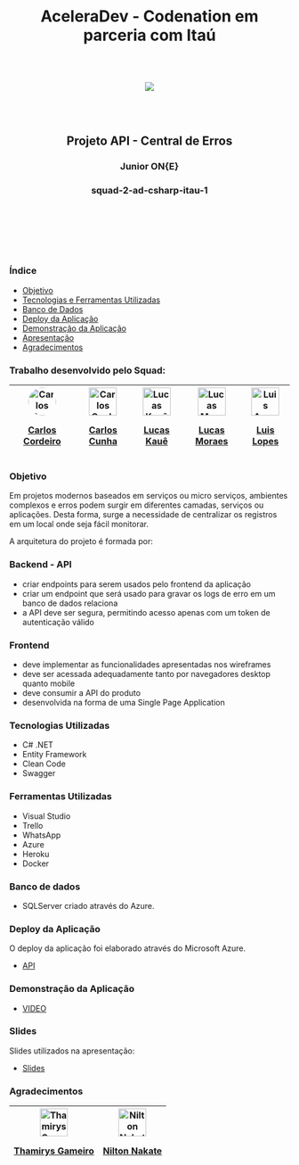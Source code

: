 <h1 align="center">AceleraDev - Codenation em parceria com Itaú</h1>
<br/>
<br/>
<p align="center">
<img style="align-self: center;" src="https://user-images.githubusercontent.com/50468352/81487897-a1499780-9238-11ea-8239-22a62f4f14b8.png" />
</p>
<br/>
<br/>

<h2 align="center">Projeto API - Central de Erros</h2>
<h3 align="center">Junior ON{E}</h3>
<h3 align="center">squad-2-ad-csharp-itau-1</h3>
<br/>
<br/>
<br/>
<br/>
<br/>

### Índice
* [Objetivo](#objetivo)
* [Tecnologias e Ferramentas Utilizadas](#tecnologias-utilizadas)
* [Banco de Dados](#banco-de-dados)
* [Deploy da Aplicação](#deploy-da-aplicação)
* [Demonstração da Aplicação](#demonstração-da-Aplicação)
* [Apresentação](#slides)
* [Agradecimentos](#agradecimentos)



### Trabalho desenvolvido pelo Squad:

| <a href="https://www.linkedin.com/in/carloscordeiro96/" target="_blank"><img title="Carlos Cordeiro" style="border-radius: 50%" src="https://media-exp1.licdn.com/dms/image/C4D03AQEzmOm2YXv9Rg/profile-displayphoto-shrink_200_200/0?e=1594252800&amp;v=beta&amp;t=7FxPDtbo14ySmaoG7JwC_YxRV1Go5WUZzu5J6vkyKqA" alt="Carlos Cordeiro"  width="50" height="50"> <p style="align-self: center">Carlos Cordeiro</p></a> | <a href="https://www.linkedin.com/in/carlos-eduardo-santana-88ti/" target="_blank"><img title="Carlos Cunha" src="https://media-exp1.licdn.com/dms/image/C4D03AQGo9T2T7l2Zlw/profile-displayphoto-shrink_200_200/0?e=1594252800&amp;v=beta&amp;t=KvHcnlqoYVggcVDs3GT91bOhWYHMnPiGAgV_s-qV2Bk" alt="Carlos Cunha" width="50" height="50"> <p style="align-self: center">Carlos Cunha</p> | <a href="https://www.linkedin.com/in/lucas-kau%C3%AA-359b21181/" target="_blank"><img title="Lucas Kauê" src="https://media-exp1.licdn.com/dms/image/C4E03AQGpCshHUY2Tfw/profile-displayphoto-shrink_200_200/0?e=1594252800&amp;v=beta&amp;t=e2eSJVcC96AAwr-ffqUXlsITWu8Tbh02sl8ToCsf8b0" loading="lazy" alt="Lucas Kauê" width="50" height="50"> <p style="align-self: center">Lucas Kauê</p></a> | <a href="https://www.linkedin.com/in/lucas-moraes-silva/" target="_blank"><img title="Lucas Moraes" src="https://media-exp1.licdn.com/dms/image/C4D03AQETiYQYsmzqrQ/profile-displayphoto-shrink_200_200/0?e=1594252800&amp;v=beta&amp;t=InMAdt5V8jmv7MrdA5mgLNrN2A5zlEoXv9szOXRu81w" alt="Lucas Moraes" width="50" height="50"> <p style="align-self: center">Lucas Moraes</p></a> | <a href="https://www.linkedin.com/in/luislopessilva/" target="_blank"><img title="Luis Augusto Lopes Silva" src="https://media-exp1.licdn.com/dms/image/C4D03AQHkclgVtAhfKA/profile-displayphoto-shrink_200_200/0?e=1594252800&amp;v=beta&amp;t=nk0Eo2DfrOENnU_kt74SioG3hG5DGqe2sugvIXGbH_U" alt="Luis Augusto Lopes Silva"  width="50" height="50"><p style="align-self: center"> Luis Lopes</p></a>
| ----- | ----- | ---- | -----| -----



### Objetivo
Em projetos modernos baseados em serviços ou micro serviços, ambientes complexos e erros podem surgir em diferentes camadas, serviços ou aplicações. 
Desta forma, surge a necessidade de centralizar os registros em um local onde seja fácil monitorar.

A arquitetura do projeto é formada por:

### Backend - API
- criar endpoints para serem usados pelo frontend da aplicação
- criar um endpoint que será usado para gravar os logs de erro em um banco de dados relaciona
- a API deve ser segura, permitindo acesso apenas com um token de autenticação válido

### Frontend
- deve implementar as funcionalidades apresentadas nos wireframes
- deve ser acessada adequadamente tanto por navegadores desktop quanto mobile
- deve consumir a API do produto
- desenvolvida na forma de uma Single Page Application

### Tecnologias Utilizadas
- C# .NET
- Entity Framework
- Clean Code 
- Swagger

### Ferramentas Utilizadas 
- Visual Studio
- Trello
- WhatsApp
- Azure 
- Heroku
- Docker

### Banco de dados
- SQLServer criado através do Azure.

### Deploy da Aplicação
O deploy da aplicação foi elaborado através do Microsoft Azure.
* [API](http://centralerroscodenation.azurewebsites.net/swagger/index.html)

### Demonstração da Aplicação
* [VIDEO]()

### Slides
Slides utilizados na apresentação:
* [Slides](https://github.com/lunadis/central-erros/files/4625057/apresentacao.pdf)


### Agradecimentos
| <a href="https://www.linkedin.com/in/thamirys-gameiro-5535a520/" target="_blank"><img title="Thamirys Gameiro" src="https://media-exp1.licdn.com/dms/image/C4E03AQGXLLYOh-s-_Q/profile-displayphoto-shrink_200_200/0?e=1594857600&amp;v=beta&amp;t=NiqY9z0a4x3qvtLG6syepS1Cj7SDzhgwnIhqbt2Su5c" alt="Thamirys Gameiro" width="50" height="50"> <p style="align-self: center">Thamirys Gameiro</p></a> | <a href="https://www.linkedin.com/in/niltonnakate/" target="_blank"><img title="Nilton Nakate" src="https://media-exp1.licdn.com/dms/image/C4E03AQH3dvlaF3_0EQ/profile-displayphoto-shrink_200_200/0?e=1594857600&amp;v=beta&amp;t=W4oidz5dsTcdakeQpdmb5rS9HHrYfec3eYSr3UI8yF0" loading="lazy" alt="Nilton Nakate" width="50" height="50"> <p style="align-self: center">Nilton Nakate</p> 
| ----- | ----- |
